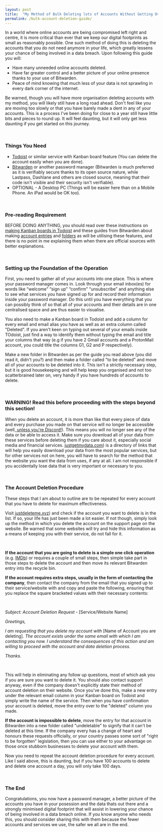 ```yaml
---
layout: post
title:  "My Method of Bulk Deleting lots of Accounts Without Getting Overwhelmed"
permalink: /bulk-account-deletion-guide/
---
```

In a world where online accounts are being compromised left right and centre, it is more critical than ever that we keep our digital footprints as small as reasonably possible. One such method of doing this is deleting the accounts that you do not need anymore in your life, which greatly lessens your chance of being involved in a data breach. Upon following this guide you will:

- Have many unneeded online accounts deleted.
- Have far greater control and a better picture of your online presence thanks to your use of Bitwarden.
- Peace of mind knowing that much less of your data is not sprawling in every dark corner of the internet.

Be warned, though you will have more organisation deleting accounts with my method, you will likely still have a long road ahead. Don't feel like you are moving too slowly or that you have barely made a dent in any of your accounts. This is a process I've been doing for close to a year still have little bits and pieces to round up. It will feel daunting, but it will only get less daunting if you get started on this journey.

<br>

### Things You Need

- <a href="https://todoist.com/">Todoist</a> or similar service with Kanban board feature (You can delete the account easily when you are done).
- <a href="https://bitwarden.com/">Bitwarden</a> or another password manager (Bitwarden is much preferred as it is verifiably secure thanks to its open source nature, while Lastpass, Dashlane and others are closed source, meaning that their code isn't visible and their security isn't verifiable).
- OPTIONAL - A Desktop PC (Things will be easier here than on a Mobile Phone. An iPad would be OK too).

<br>

### Pre-reading Requirement

BEFORE DOING ANYTHING, you should read over these instructions on <a href="https://todoist.com/help/articles/visualize-your-workflow-with-board-view">making Kanban boards in Todoist</a> and these guides from Bitwarden about making <a href="https://bitwarden.com/help/article/managing-items/">account entries</a> and <a href="https://bitwarden.com/help/article/folders/">folders</a> as will be utilising these features, and there is no point in me explaining them when there are official sources with better explanations.

<br>

### Setting up the Foundation of the Operation

First, you need to gather all of your accounts into one place. This is where your password manager comes in. Look through your email inbox(es) for words like “welcome” “sign up” “confirm” “unsubscribe” and anything else to see what services you have signed up for and record their information inside your password manager. Do this until you have everything that you can possibly think of so that all of your accounts and their details are in one centralised space and are thus easier to visualise.

You also need to make a Kanban board in Todoist and add a column for every email and email alias you have as well as an extra column called "Deleted". If you aren't keen on typing out several of your emails inside TOdoist, just find a way to identify them without typing the email and title your columns that way (e.g if you have 2 Gmail accounts and a ProtonMail account, you could title the columns G1, G2 and P respectively).

Make a new folder in Bitwarden as per the guide you read above (you did read it, didn't you?) and then make a folder called "to be deleted" and move all of your accounts to be deleted into it. This isn't a strictly necessary step, but it is good housekeeping and will help keep you organised and not too scatterbrained later on, very handy if you have hundreds of accounts to delete.

<br>

### WARNING! Read this before proceeding with the steps beyond this section!

When you delete an account, it is more than like that every piece of data and every purchase you made on that service will no longer be accessible (well,<a href="https://youtu.be/oHCK3NKFBW4?t=459"> unless you're Discord!</a>). This means you will no longer see any of the data or be able to access it. Make sure you download all of your data from these services before deleting them if you care about it, especially social media and financial services. <a href="https://justgetmydata.com/">justgetmydata.com</a>) is a directory of links that will help you easily download your data from the most popular services, but for other services not on here, you will have to search for the method that the website you want the data from uses, if any at all. I am not responsible if you accidentally lose data that is very important or necessary to you.

<br>

### The Account Deletion Procedure

These steps that I am about to outline are to be repeated for every account that you have to delete for maximum effectiveness.

Visit <a href="https://justdeleteme.xyz/">justdeleteme.xyz</a>) and check if the account you want to delete is in the list. If so, your life has just been made a lot easier. If not though, simply look up the method in which you delete the account on the support page on the website. Be warned that some websites will try and hide this information as a means of keeping you with their service, do not fall for it.

<br>

**If the account that you are going to delete is a simple one click operation** (e.g. <a href="https://justdeleteme.xyz/#imdb">IMDb</a>) or requires a couple of small steps, then simple take part in those steps to delete the account and then move its relevant Bitwarden entry into the recycle bin.

**If the account requires extra steps, usually in the form of contacting the company**, then contact the company from the email that you signed up to their service/website with and copy and paste the following, ensuring that you replace the square bracketed values with their necessary contents:

<br>

*Subject: Account Deletion Request -* [Service/Website Name]

*Greetings,*

*I am requesting that you delete my account with* [Name of Account you are deleting]*. The account exists under the same email with which I am contacting you now. I understand the consequences of this action and am willing to proceed with the account and data deletion process.*

*Thanks.*

<br>

This will help in eliminating any follow up questions, most of which ask you if you are sure you want to delete it. You should also contact support anyway, even if the company doesn't explicitly state their method of account deletion on their website. Once you've done this, make a new entry under the relevant email column in your Kanban board on Todoist and simply write the name of the service. Then when you have confirmation your account is deleted, move the entry over to the "deleted" column you made.

**If the account is impossible to delete**, move the entry for that account in Bitwarden into a new folder called "undeletable" to signify that it can't be deleted at this time. If the company every has a change of heart and honours these requests officially, or your country passes some sort of "right to be forgotten" legislation, then you can use either to your advantage on those once stubborn businesses to delete your account with them.

Now you need to repeat the account deletion procedure for every account. Like I said above, this is daunting, but if you have 100 accounts to delete and delete one account a day, you will only take 100 days.

<br>

### The End

Congratulations, you now have a password manager, a better picture of the accounts you have in your posession and the data thats out there and a strongly minimised digital footprint that will assist in lowering your chance of being involved in a data breach online. If you know anyone who needs this, you should consider sharing this with them because the fewer accounts and services we use, the safer we all are in the end.
